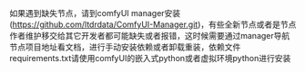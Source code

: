 如果遇到缺失节点，请到comfyUI manager安装(https://github.com/ltdrdata/ComfyUI-Manager.git)，有些全新节点或者是节点作者维护移交给其它开发者都可能缺失或者报错，这时候需要通过manager导航节点项目地址看文档，进行手动安装依赖或者卸载重装，依赖文件requirements.txt请使用comfyUI的嵌入式python或者虚拟环境python进行安装

